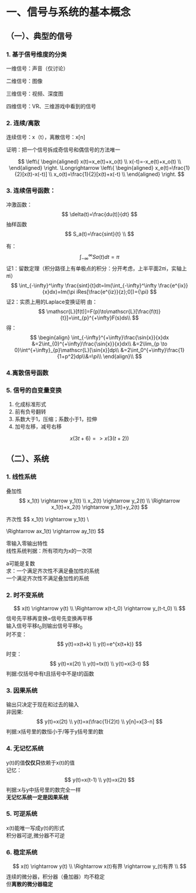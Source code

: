 

# 一、信号与系统的基本概念

## （一）、典型的信号

### 1. 基于信号维度的分类

一维信号：声音（仅讨论）

二维信号：图像

三维信号：视频、深度图

四维信号：VR、三维游戏中看到的信号

### 2. 连续/离散

连续信号：x（t），离散信号：x[n]

证明：把一个信号拆成奇信号和偶信号的方法唯一

$$
\left\{
	\begin{aligned}
		x(t)=x_e(t)+x_o(t) \\
		x(-t)=-x_e(t)+x_o(t) \\
	\end{aligned}
\right.
\Longrightarrow
\left\{
	\begin{aligned}
		x_e(t)=\frac{1}{2}[x(t)-x(-t)] \\
		x_o(t)=\frac{1}{2}[x(t)+x(-t) \\
	\end{aligned}
\right.
$$
### 3.  连续信号函数：

冲激函数：
$$
\delta(t)=\frac{du(t)}{dt}
$$
抽样函数
$$
S_a(t)=\frac{sint}{t} \\
$$

有：
$$
\int_{-\infty}^\infty Sa(t)dt={\pi}
$$
证1：留数定理（积分路径上有单极点的积分：分开考虑，上半平面2$\pi$i，实轴上$\pi$i）
$$
\int_{-\infty}^\infty \frac{sint}{t}dt=Im(\int_{-\infty}^\infty \frac{e^{ix}}{x}dx)=Im(\pi iRes[\frac{e^{iz}}{z};0])={\pi}
$$
证2：实质上用的Laplace变换证明
由：
$$
\mathscr{L}[f(t)]=F(p)\to\mathscr{L}[\frac{f(t)}{t}]=\int_{p}^{+\infty}F(s)ds\\
$$
得：
$$
\begin{align} \int_{-\infty}^{+\infty}\frac{\sin{x}}{x}dx &=2\int_{0}^{+\infty}\frac{\sin{x}}{x}dx\\ &=2\lim_{p \to 0}\int^{+\infty}_{p}\mathscr{L}[\sin{x}]dp\\ &=2\int_0^{+\infty}\frac{1}{1+p^2}dp\\&=\pi\\ \end{align}\\
$$

### 4.离散信号函数

### 5. 信号的自变量变换

1. 化成标准形式
2. 前有负号翻转
3. 系数大于1，压缩；系数小于1，拉伸
4. 加号左移，减号右移

$$
x(3t+6)=>x(3(t+2))
$$



## （二）、系统
### 1. 线性系统
叠加性
$$
x_1(t) \rightarrow y_1(t) \\
x_2(t) \rightarrow y_2(t) \\
\Rightarrow x_1(t)+x_2(t) \rightarrow y_1(t)+y_2(t)
$$

齐次性
$$
x_1(t) \rightarrow y_1(t) \\

\Rightarrow ax_1(t) \rightarrow ay_1(t)
$$

零输入零输出特性 \
线性系统判据：所有项均为x的一次项

a可能是复数 \
求：一个满足齐次性不满足叠加性的系统 \
一个满足齐次性不满足叠加性的系统
### 2. 时不变系统
$$
x(t) \rightarrow y(t) \\
\Rightarrow x(t-t_0) \rightarrow y_(t-t_0) \\
$$
信号先平移再变换=信号先变换再平移 \
输入信号平移$t_  0$则输出信号平移$t_0$ \
时不变：
$$
y(t)=x(t+k) \\
y(t)=e^{x(t+k)}
$$
时变：
$$
y(t)=x(2t) \\
y(t)=tx(t) \\
y(t)=x(3-t)
$$
判据:仅括号中有t且括号中不是t的函数
### 3. 因果系统
输出只决定于现在和过去的输入 \
非因果:
$$
y(t)=x(2t) \\
y(t)=x(\frac{1}{2}t) \\
y[n]=x[3-n]
$$
判据:x括号里的数恒小于/等于y括号里的数
### 4. 无记忆系统
y(t)的值**仅仅只**依赖于x(t)的值 \
记忆：
$$
y(t)=x(t-1) \\
y(t)=x(2t)
$$
判据:x与y中括号里的数完全一样 \
**无记忆系统一定是因果系统**
### 5. 可逆系统
x(t)能唯一写成y(t)的形式 \
积分器可逆,微分器不可逆
### 6. 稳定系统
$$
x(t) \rightarrow y(t) \\
\Rightarrow x(t)有界 \rightarrow y_(t)有界 \\
$$
连续的微分器，积分器（叠加器）均不稳定 \
但**离散的微分器稳定**